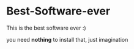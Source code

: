 # Best-Software-ever
This is the best software ever :)

you need **nothing** to install that, just imagination
